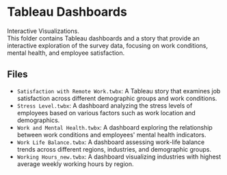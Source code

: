 # Tableau Dashboards

Interactive Visualizations.  
This folder contains Tableau dashboards and a story that provide an interactive exploration of the survey data, focusing on work conditions, mental health, and employee satisfaction.

## Files  
- `Satisfaction with Remote Work.twbx`: A Tableau story that examines job satisfaction across different demographic groups and work conditions.  
- `Stress Level.twbx`: A dashboard analyzing the stress levels of employees based on various factors such as work location and demographics.   
- `Work and Mental Health.twbx`: A dashboard exploring the relationship between work conditions and employees' mental health indicators.  
- `Work Life Balance.twbx`: A dashboard assessing work-life balance trends across different regions, industries, and demographic groups.  
- `Working Hours_new.twbx`: A dashboard visualizing industries with highest average weekly working hours by region.  
